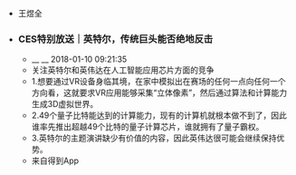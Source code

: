 - 王煜全
- ### CES特别放送｜英特尔，传统巨头能否绝地反击
    - __ __ 2018-01-10 09:21:35
    - 关注英特尔和英伟达在人工智能应用芯片方面的竞争
    - 1.想要通过VR设备身临其境，在家中模拟出在赛场的任何一点向任何一个方向看，这就要求VR应用能够采集“立体像素”，然后通过算法和计算能力生成3D虚拟世界。
    - 2.49个量子比特能达到的计算能力，现有的计算机就根本做不到了，因此谁率先推出超越49个比特的量子计算芯片，谁就拥有了量子霸权。
    - 3.英特尔的主题演讲缺少有价值的内容，因此英伟达很可能会继续保持优势。
    - 来自得到App
